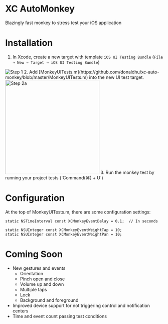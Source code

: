 # XC AutoMonkey
Blazingly fast monkey to stress test your iOS application

# Installation
1. In Xcode, create a new target with template `iOS UI Testing Bundle` (`File → New → Target → iOS UI Testing Bundle`)
<img alt="Step 1" src="https://raw.github.com/donaldhu/xc-auto-monkey/master/readme_images/add_monkey_target.png">
2. Add [MonkeyUITests.m](https://github.com/donaldhu/xc-auto-monkey/blob/master/MonkeyUITests.m) into the new UI test target.
<img alt="Step 2a" src="https://raw.github.com/donaldhu/xc-auto-monkey/master/readme_images/add_monkey_test.png" height=300>
3. Run the monkey test by running your project tests (`Command(⌘) + U`)

# Configuration
At the top of MonkeyUITests.m, there are some configuration settings:

```obj-c
static NSTimeInterval const XCMonkeyEventDelay = 0.1;  // In seconds

static NSUInteger const XCMonkeyEventWeightTap = 10;
static NSUInteger const XCMonkeyEventWeightPan = 10;
```

# Coming Soon
* New gestures and events
  * Orientation
  * Pinch open and close
  * Volume up and down
  * Multiple taps
  * Lock
  * Background and foreground
* Improved device support for not triggering control and notification centers
* Time and event count passing test conditions
